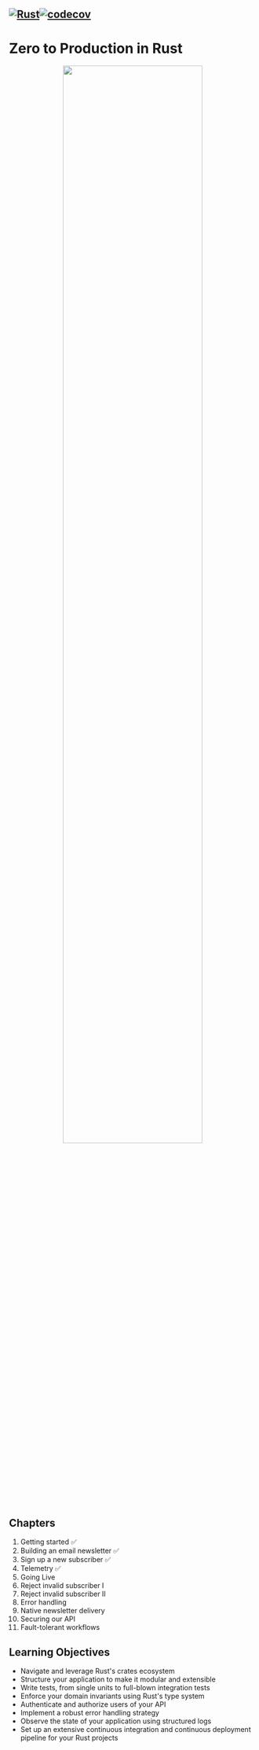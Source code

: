 ## [![Rust](https://github.com/tomkealey/zero2prod/actions/workflows/general.yml/badge.svg)](https://github.com/tomkealey/zero2prod/actions/workflows/general.yml)[![codecov](https://codecov.io/gh/tomkealey/zero2prod/graph/badge.svg?token=W44GXYO8FT)](https://codecov.io/gh/tomkealey/zero2prod)

# Zero to Production in Rust

<div align="center"><a href="https://zero2prod.com" target="_blank"><img src="https://www.zero2prod.com/assets/img/zero2prod.png" width="75%" /></a></div>

## Chapters

1. Getting started ✅
2. Building an email newsletter ✅
3. Sign up a new subscriber ✅
4. Telemetry ✅
5. Going Live
6. Reject invalid subscriber I
7. Reject invalid subscriber II
8. Error handling
9. Native newsletter delivery
10. Securing our API
11. Fault-tolerant workflows

## Learning Objectives

- Navigate and leverage Rust's crates ecosystem
- Structure your application to make it modular and extensible
- Write tests, from single units to full-blown integration tests
- Enforce your domain invariants using Rust's type system
- Authenticate and authorize users of your API
- Implement a robust error handling strategy
- Observe the state of your application using structured logs
- Set up an extensive continuous integration and continuous deployment pipeline for your Rust projects
